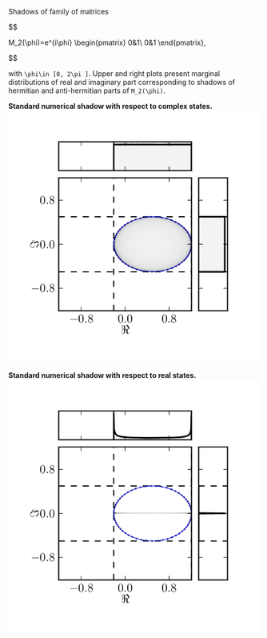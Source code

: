 Shadows of family of matrices

$$

M_2(\phi)=e^{i\phi}
\begin{pmatrix}
0&1\\
0&1
\end{pmatrix},

 $$

with `\phi\in [0, 2\pi ]`. Upper and right plots present marginal
distributions of real and imaginary part corresponding to shadows of
hermitian and anti-hermitian parts of `M_2(\phi)`.

**Standard numerical shadow with respect to complex states.**
![](../../assets/animations/marginal-m2.gif)

**Standard numerical shadow with respect to real states.**
![](../../assets/animations/marginal-m2-real.gif)
